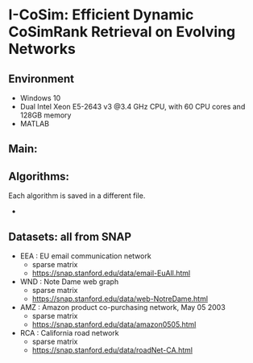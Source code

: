 # I-CoSim: Efficient Dynamic CoSimRank Retrieval on Evolving Networks
## Environment
- Windows 10
- Dual Intel Xeon E5-2643 v3 @3.4 GHz CPU, with 60 CPU cores and 128GB memory
- MATLAB

## Main:

## Algorithms:
Each algorithm is saved in a different file.

- 

## Datasets: all from SNAP
- EEA : EU email communication network
  - sparse matrix
  - https://snap.stanford.edu/data/email-EuAll.html
- WND : Note Dame web graph
  - sparse matrix
  - https://snap.stanford.edu/data/web-NotreDame.html
- AMZ : Amazon product co-purchasing network, May 05 2003
  - sparse matrix 
  - https://snap.stanford.edu/data/amazon0505.html
- RCA : California road network
  - sparse matrix
  - https://snap.stanford.edu/data/roadNet-CA.html

